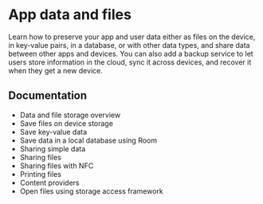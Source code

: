 # App data and files

Learn how to preserve your app and user data either as files on the device, in key-value pairs, in a database, or with other data types, and share data between other apps and devices. You can also add a backup service to let users store information in the cloud, sync it across devices, and recover it when they get a new device.

Documentation
-------------

*   Data and file storage overview
*   Save files on device storage
*   Save key-value data
*   Save data in a local database using Room
*   Sharing simple data
*   Sharing files
*   Sharing files with NFC
*   Printing files
*   Content providers
*   Open files using storage access framework
